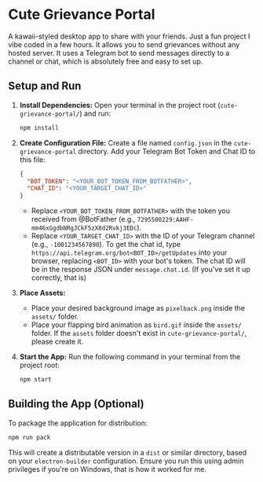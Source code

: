 # Cute Grievance Portal

A kawaii-styled desktop app to share with your friends. Just a fun project I vibe coded in a few hours. It allows you to send grievances without any hosted server. It uses a Telegram bot to send messages directly to a channel or chat, which is absolutely free and easy to set up. 

## Setup and Run

1.  **Install Dependencies:**
    Open your terminal in the project root (`cute-grievance-portal/`) and run:
    ```bash
    npm install
    ```

2.  **Create Configuration File:**
    Create a file named `config.json` in the `cute-grievance-portal` directory.
    Add your Telegram Bot Token and Chat ID to this file:
    ```json
    {
      "BOT_TOKEN": "<YOUR_BOT_TOKEN_FROM_BOTFATHER>",
      "CHAT_ID": "<YOUR_TARGET_CHAT_ID>"
    }
    ```
    *   Replace `<YOUR_BOT_TOKEN_FROM_BOTFATHER>` with the token you received from @BotFather (e.g., `7295500229:AAHF-mm46xGgdbNRgJCkF5zX8d2Rvkj3EDc`).
    *   Replace `<YOUR_TARGET_CHAT_ID>` with the ID of your Telegram channel (e.g., `-1001234567890`). To get the chat id, type ```https://api.telegram.org/bot<BOT_ID>/getUpdates``` into your browser, replacing `<BOT_ID>` with your bot's token. The chat ID will be in the response JSON under `message.chat.id`. (If you've set it up correctly, that is)

3.  **Place Assets:**
    *   Place your desired background image as `pixelback.png` inside the `assets/` folder.
    *   Place your flapping bird animation as `bird.gif` inside the `assets/` folder.
    If the `assets` folder doesn't exist in `cute-grievance-portal/`, please create it.

4.  **Start the App:**
    Run the following command in your terminal from the project root:
    ```bash
    npm start
    ```

## Building the App (Optional)

To package the application for distribution:

```bash
npm run pack
```
This will create a distributable version in a `dist` or similar directory, based on your `electron-builder` configuration. Ensure you run this using admin privileges if you're on Windows, that is how it worked for me.
